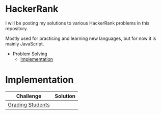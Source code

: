 HackerRank
==========
I will be posting my solutions to various HackerRank problems in this repository.

Mostly used for practicing and learning new languages, but for now it is mainly JavaScript.

* Problem Solving
    * [Implementation](#implementation)

# Implementation

Challenge|Solution
---------|--------
[Grading Students](https://www.hackerrank.com/challenges/grading/problem)|